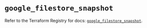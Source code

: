 # `google_filestore_snapshot`

Refer to the Terraform Registry for docs: [`google_filestore_snapshot`](https://registry.terraform.io/providers/hashicorp/google-beta/6.11.0/docs/resources/google_filestore_snapshot).
